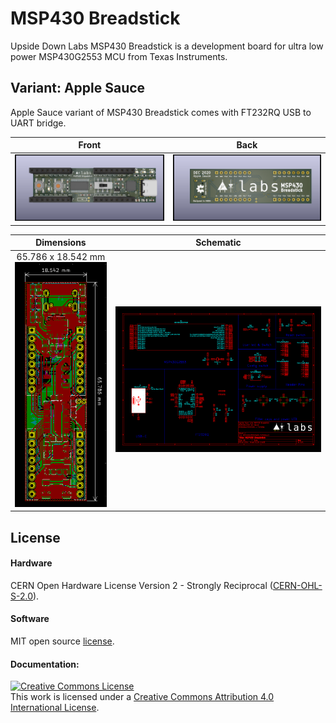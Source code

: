 # MSP430 Breadstick

Upside Down Labs MSP430 Breadstick is a development board for ultra low power MSP430G2553 MCU from Texas Instruments. 

## Variant: Apple Sauce
Apple Sauce variant of MSP430 Breadstick comes with FT232RQ USB to UART bridge.

| Front              |  Back |
| :-------------------------: | :-------------------------: |
| ![Upside Down Labs MSP430 Breadstick front](AppleSauce/images/AppleSauce_front.png)  | ![Upside Down Labs MSP430 Breadstick back](AppleSauce/images/AppleSauce_back.png) |

| Dimensions              |  Schematic |
| :-------------------------: | :-------------------------: |
| 65.786 x 18.542 mm![Upside Down Labs MSP430 Breadstick dimensions](AppleSauce/images/AppleSauce_dimensions.png)  | ![Upside Down Labs MSP430 Breadstick schematic](AppleSauce/images/schematic.png) |





## License

#### Hardware
CERN Open Hardware License Version 2 - Strongly Reciprocal ([CERN-OHL-S-2.0](https://spdx.org/licenses/CERN-OHL-S-2.0.html)).

#### Software
MIT open source [license](http://opensource.org/licenses/MIT).

#### Documentation:
<a rel="license" href="http://creativecommons.org/licenses/by/4.0/"><img alt="Creative Commons License" style="border-width:0" src="https://i.creativecommons.org/l/by/4.0/88x31.png" /></a><br />This work is licensed under a <a rel="license" href="http://creativecommons.org/licenses/by/4.0/">Creative Commons Attribution 4.0 International License</a>.

